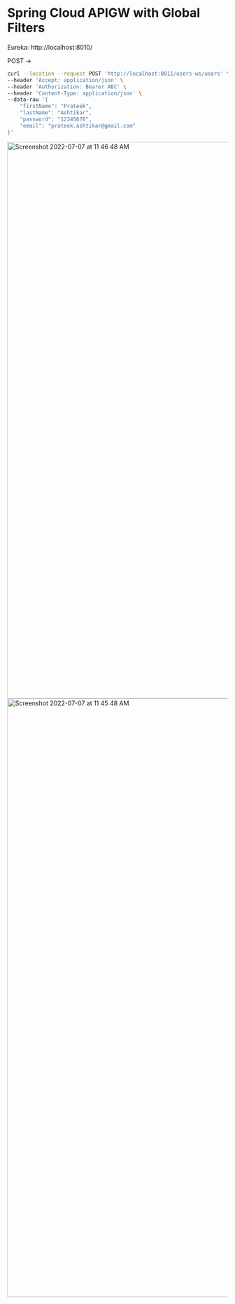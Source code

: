 # Spring Cloud APIGW with Global Filters

Eureka: http://localhost:8010/

POST -> 

```sh
curl --location --request POST 'http://localhost:8011/users-ws/users' \
--header 'Accept: application/json' \
--header 'Authorization: Bearer ABC' \
--header 'Content-Type: application/json' \
--data-raw '{
    "firstName": "Prateek",
    "lastName": "Ashtikar",
    "password": "12345678",
    "email": "prateek.ashtikar@gmail.com"
}'
```

<img width="1270" alt="Screenshot 2022-07-07 at 11 46 48 AM" src="https://user-images.githubusercontent.com/54174687/177704712-2124c962-7c1d-4203-a6ff-3ee1f94d0512.png">


<img width="1366" alt="Screenshot 2022-07-07 at 11 45 48 AM" src="https://user-images.githubusercontent.com/54174687/177704621-051db33d-8048-4de3-9d4f-1b6adacc6707.png">
